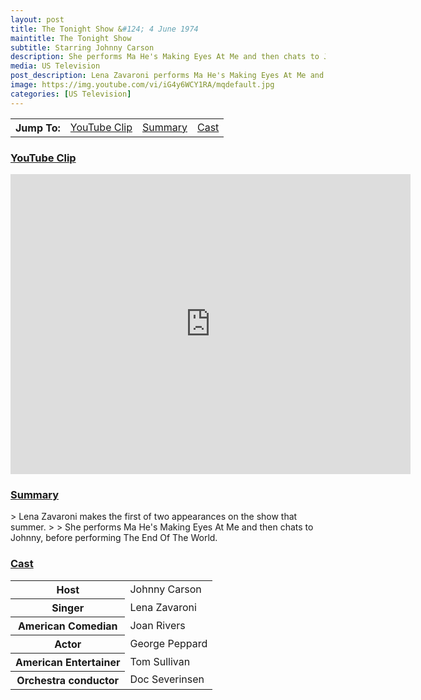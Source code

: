 ```yaml
---
layout: post
title: The Tonight Show &#124; 4 June 1974
maintitle: The Tonight Show
subtitle: Starring Johnny Carson
description: She performs Ma He's Making Eyes At Me and then chats to Johnny, before performing The End Of The World.
media: US Television
post_description: Lena Zavaroni performs Ma He's Making Eyes At Me and then chats to Johnny, before performing The End Of The World.
image: https://img.youtube.com/vi/iG4y6WCY1RA/mqdefault.jpg
categories: [US Television]
---
```


<table>
<tr align="center">
<th>Jump To:</th>
<td><a href="#youtube">YouTube Clip</a></td>
<td><a href="#summary">Summary</a></td>
<td><a href="#cast">Cast</a></td>
</tr>
</table>

<h3 id="youtube"><a href="#youtube">YouTube Clip</a></h3>
<div class="responsive-video"><iframe width="640px" height="480px" src="https://www.youtube.com/embed/iG4y6WCY1RA?rel=0&showinfo=1" frameborder="0" allowfullscreen></iframe></div>

<h3 id="summary"><a href="#summary">Summary</a></h3>
> Lena Zavaroni makes the first of two appearances on the show that summer.
>
> She performs Ma He's Making Eyes At Me and then chats to Johnny, before performing The End Of The World.

<h3 id="cast"><a href="#cast">Cast</a></h3>
<table>
<tr><th>Host</th><td>Johnny Carson</td></tr>
<tr><th>Singer</th><td>Lena Zavaroni</td></tr>
<tr><th>American Comedian</th><td>Joan Rivers</td></tr>
<tr><th>Actor</th><td>George Peppard</td></tr>
<tr><th>American Entertainer</th><td>Tom Sullivan</td></tr>
<tr><th>Orchestra conductor</th><td>Doc Severinsen</td></tr>
</table>

